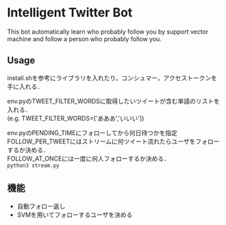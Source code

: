 Intelligent Twitter Bot
====

This bot automatically learn who probably follow you by support vector machine and follow a person who probably follow you.


## Usage

install.shを参考にライブラリを入れたり，コンシュマー，アクセストークンを手に入れる．  

env.pyのTWEET_FILTER_WORDSに取得したいツイートが含む単語のリストを入れる．  
(e.g. TWEET_FILTER_WORDS=['あああ','いいい'])  

env.pyのPENDING_TIMEにフォローしてから何日待つかを指定  
FOLLOW_PER_TWEETにはストリームに何ツイート流れたらユーザをフォローするか決める．  
FOLLOW_AT_ONCEには一度に何人フォローするか決める．  
`python3 stream.py`  

## 機能

- 自動フォロー返し
- SVMを用いてフォローするユーザを決める
